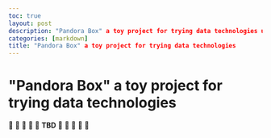 ```yaml
---
toc: true
layout: post
description: "Pandora Box" a toy project for trying data technologies under the same context.
categories: [markdown]
title: "Pandora Box" a toy project for trying data technologies
---
```

# "Pandora Box" a toy project for trying data technologies

:construction: :construction: :construction: :construction: :construction: **TBD** :construction: :construction: :construction: :construction: :construction:
